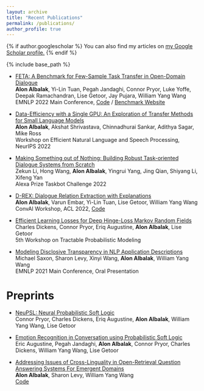 ```yaml
---
layout: archive
title: "Recent Publications"
permalink: /publications/
author_profile: true
---
```


{% if author.googlescholar %}
  You can also find my articles on <u><a href="{{author.googlescholar}}">my Google Scholar profile</a>.</u>
{% endif %}

{% include base_path %}

<!-- # Recent Publications -->

* [FETA: A Benchmark for Few-Sample Task Transfer in Open-Domain Dialogue](https://arxiv.org/abs/2205.06262) \
**Alon Albalak**, Yi-Lin Tuan, Pegah Jandaghi, Connor Pryor, Luke Yoffe, Deepak Ramachandran, Lise Getoor, Jay Pujara, William Yang Wang\
EMNLP 2022 Main Conference, [Code](https://github.com/alon-albalak/TLiDB) / [Benchmark Website](https://alon-albalak.github.io/feta-website/)

* [Data-Efficiency with a Single GPU: An Exploration of Transfer Methods for Small Language Models](https://arxiv.org/abs/2210.03871) \
**Alon Albalak**, Akshat Shrivastava, Chinnadhurai Sankar, Adithya Sagar, Mike Ross\
Workshop on Efficient Natural Language and Speech Processing, NeurIPS 2022

* [Making Something out of Nothing: Building Robust Task-oriented Dialogue Systems from Scratch](https://assets.amazon.science/80/f0/ad9a999f4562b6e80186a5df00e6/making-something-out-of-nothing-building-robust-task-oriented-dialogue-systems-from-scratch.pdf) \
Zekun Li, Hong Wang, **Alon Albalak**, Yingrui Yang, Jing Qian, Shiyang Li, Xifeng Yan\
Alexa Prize Taskbot Challenge 2022

* [D-REX: Dialogue Relation Extraction with Explanations](https://aclanthology.org/2022.nlp4convai-1.4/) \
**Alon Albalak**, Varun Embar, Yi-Lin Tuan, Lise Getoor, William Yang Wang\
ConvAI Workshop, ACL 2022, [Code](https://github.com/alon-albalak/D-REX)

* [Efficient Learning Losses for Deep Hinge-Loss Markov Random Fields](https://openreview.net/forum?id=8ZIJa8Z__5L) \
Charles Dickens, Connor Pryor, Eriq Augustine, **Alon Albalak**, Lise Getoor\
5th Workshop on Tractable Probabilistic Modeling

* [Modeling Disclosive Transparency in NLP Application Descriptions](https://aclanthology.org/2021.emnlp-main.153/)\
Michael Saxon, Sharon Levy, Xinyi Wang, **Alon Albalak**, William Yang Wang\
EMNLP 2021 Main Conference, Oral Presentation

# Preprints

* [NeuPSL: Neural Probabilistic Soft Logic](https://arxiv.org/abs/2205.14268) \
Connor Pryor, Charles Dickens, Eriq Augustine, **Alon Albalak**, William Yang Wang, Lise Getoor

* [Emotion Recognition in Conversation using Probabilistic Soft Logic](https://arxiv.org/abs/2207.07238) \
Eric Augustine, Pegah Jandaghi, **Alon Albalak**, Connor Pryor, Charles Dickens, William Yang Wang, Lise Getoor

* [Addressing Issues of Cross-Linguality in Open-Retrieval Question Answering Systems For Emergent Domains](https://arxiv.org/abs/2201.11153) \
**Alon Albalak**, Sharon Levy, William Yang Wang\
[Code](https://github.com/alon-albalak/XOR-COVID)
